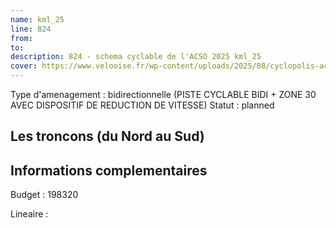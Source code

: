 ```yaml
---
name: kml_25 
line: 824
from: 
to:  
description: 824 - schema cyclable de l'ACSO 2025 kml_25 
cover: https://www.velooise.fr/wp-content/uploads/2025/08/cyclopolis-acso-824.jpg
---
```

Type d'amenagement : bidirectionnelle (PISTE CYCLABLE BIDI + ZONE 30 AVEC DISPOSITIF DE REDUCTION DE VITESSE)
Statut : planned
## Les troncons (du Nord au Sud)

## Informations complementaires

Budget  : 198320 

Lineaire :


